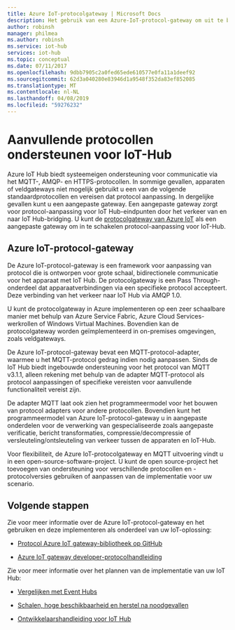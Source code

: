 ```yaml
---
title: Azure IoT-protocolgateway | Microsoft Docs
description: Het gebruik van een Azure-IoT-protocol-gateway om uit te breiden van IoT Hub mogelijkheden en protocolondersteuning waarmee apparaten verbinding maken met uw hub met behulp van protocollen die worden niet ondersteund door IoT Hub.
author: robinsh
manager: philmea
ms.author: robinsh
ms.service: iot-hub
services: iot-hub
ms.topic: conceptual
ms.date: 07/11/2017
ms.openlocfilehash: 9dbb7905c2a0fed65ede610577e0fa11a1deef92
ms.sourcegitcommit: 62d3a040280e83946d1a9548f352da83ef852085
ms.translationtype: MT
ms.contentlocale: nl-NL
ms.lasthandoff: 04/08/2019
ms.locfileid: "59276232"
---
```

# <a name="support-additional-protocols-for-iot-hub"></a>Aanvullende protocollen ondersteunen voor IoT-Hub

Azure IoT Hub biedt systeemeigen ondersteuning voor communicatie via het MQTT-, AMQP- en HTTPS-protocollen. In sommige gevallen, apparaten of veldgateways niet mogelijk gebruikt u een van de volgende standaardprotocollen en vereisen dat protocol aanpassing. In dergelijke gevallen kunt u een aangepaste gateway. Een aangepaste gateway zorgt voor protocol-aanpassing voor IoT Hub-eindpunten door het verkeer van en naar IoT Hub-bridging. U kunt de [protocolgateway van Azure IoT](https://github.com/Azure/azure-iot-protocol-gateway/blob/master/README.md) als een aangepaste gateway om in te schakelen protocol-aanpassing voor IoT-Hub.

## <a name="azure-iot-protocol-gateway"></a>Azure IoT-protocol-gateway

De Azure IoT-protocol-gateway is een framework voor aanpassing van protocol die is ontworpen voor grote schaal, bidirectionele communicatie voor het apparaat met IoT Hub. De protocolgateway is een Pass Through-onderdeel dat apparaatverbindingen via een specifieke protocol accepteert. Deze verbinding van het verkeer naar IoT Hub via AMQP 1.0.

U kunt de protocolgateway in Azure implementeren op een zeer schaalbare manier met behulp van Azure Service Fabric, Azure Cloud Services-werkrollen of Windows Virtual Machines. Bovendien kan de protocolgateway worden geïmplementeerd in on-premises omgevingen, zoals veldgateways.

De Azure IoT-protocol-gateway bevat een MQTT-protocol-adapter, waarmee u het MQTT-protocol gedrag indien nodig aanpassen. Sinds de IoT Hub biedt ingebouwde ondersteuning voor het protocol van MQTT v3.1.1, alleen rekening met behulp van de adapter MQTT-protocol als protocol aanpassingen of specifieke vereisten voor aanvullende functionaliteit vereist zijn.

De adapter MQTT laat ook zien het programmeermodel voor het bouwen van protocol adapters voor andere protocollen. Bovendien kunt het programmeermodel van Azure IoT-protocol-gateway u in aangepaste onderdelen voor de verwerking van gespecialiseerde zoals aangepaste verificatie, bericht transformaties, compressie/decompressie of versleuteling/ontsleuteling van verkeer tussen de apparaten en IoT-Hub.

Voor flexibiliteit, de Azure IoT-protocolgateway en MQTT uitvoering vindt u in een open-source-software-project. U kunt de open source-project het toevoegen van ondersteuning voor verschillende protocollen en -protocolversies gebruiken of aanpassen van de implementatie voor uw scenario. 

## <a name="next-steps"></a>Volgende stappen

Zie voor meer informatie over de Azure IoT-protocol-gateway en het gebruiken en deze implementeren als onderdeel van uw IoT-oplossing:

* [Protocol Azure IoT gateway-bibliotheek op GitHub](https://github.com/Azure/azure-iot-protocol-gateway/blob/master/README.md)

* [Azure IoT gateway developer-protocolhandleiding](https://github.com/Azure/azure-iot-protocol-gateway/blob/master/docs/DeveloperGuide.md)

Zie voor meer informatie over het plannen van de implementatie van uw IoT Hub:

* [Vergelijken met Event Hubs](iot-hub-compare-event-hubs.md)

* [Schalen, hoge beschikbaarheid en herstel na noodgevallen](iot-hub-scaling.md)

* [Ontwikkelaarshandleiding voor IoT Hub](iot-hub-devguide.md)